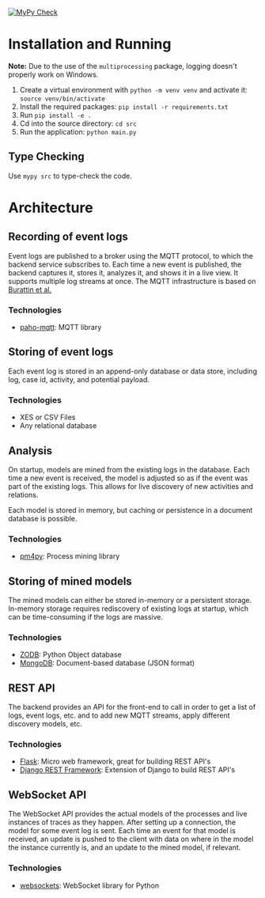 [![MyPy Check](https://github.com/Process-Mining-Group-9/backend/actions/workflows/mypy.yml/badge.svg)](https://github.com/Process-Mining-Group-9/backend/actions/workflows/mypy.yml)

# Installation and Running

**Note:** Due to the use of the ```multiprocessing``` package, logging doesn't properly work on Windows.

1. Create a virtual environment with ```python -m venv venv``` and activate it: ```source venv/bin/activate```
2. Install the required packages: ```pip install -r requirements.txt```
3. Run ```pip install -e .```
4. Cd into the source directory: ```cd src```
5. Run the application: ```python main.py```

## Type Checking

Use ```mypy src``` to type-check the code.

# Architecture

## Recording of event logs
Event logs are published to a broker using the MQTT protocol, to which the backend service subscribes to. Each time a new event is published, the backend captures it, stores it, analyzes it, and shows it in a live view. It supports multiple log streams at once. The MQTT infrastructure is based on [Burattin et al.](https://orbit.dtu.dk/en/publications/mqtt-xes-real-time-telemetry-for-process-event-data)

### Technologies 
* [paho-mqtt](https://pypi.org/project/paho-mqtt/): MQTT library

## Storing of event logs
Each event log is stored in an append-only database or data store, including log, case id, activity, and potential payload.

### Technologies
* XES or CSV Files
* Any relational database

## Analysis 
On startup, models are mined from the existing logs in the database. Each time a new event is received, the model is adjusted so as if the event was part of the existing logs. This allows for live discovery of new activities and relations.

Each model is stored in memory, but caching or persistence in a document database is possible.

### Technologies
* [pm4py](https://pm4py.fit.fraunhofer.de/): Process mining library

## Storing of mined models
The mined models can either be stored in-memory or a persistent storage. In-memory storage requires rediscovery of existing logs at startup, which can be time-consuming if the logs are massive.

### Technologies
* [ZODB](https://zodb.org/en/latest/): Python Object database
* [MongoDB](https://www.mongodb.com/): Document-based database (JSON format)

## REST API
The backend provides an API for the front-end to call in order to get a list of logs, event logs, etc. and to add new MQTT streams, apply different discovery models, etc.

### Technologies
* [Flask](https://flask.palletsprojects.com/en/2.0.x/): Micro web framework, great for building REST API's
* [Django REST Framework](https://www.django-rest-framework.org/): Extension of Django to build REST API's

## WebSocket API
The WebSocket API provides the actual models of the processes and live instances of traces as they happen. After setting up a connection, the model for some event log is sent. Each time an event for that model is received, an update is pushed to the client with data on where in the model the instance currently is, and an update to the mined model, if relevant.

### Technologies
* [websockets](https://pypi.org/project/websockets/): WebSocket library for Python
